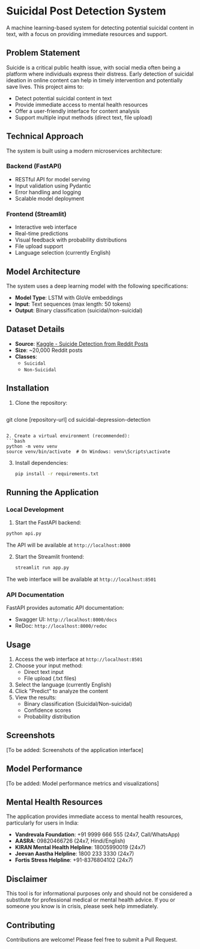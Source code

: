 # Suicidal Post Detection System

A machine learning-based system for detecting potential suicidal content in text, with a focus on providing immediate resources and support.

## Problem Statement

Suicide is a critical public health issue, with social media often being a platform where individuals express their distress. Early detection of suicidal ideation in online content can help in timely intervention and potentially save lives. This project aims to:

- Detect potential suicidal content in text
- Provide immediate access to mental health resources
- Offer a user-friendly interface for content analysis
- Support multiple input methods (direct text, file upload)

## Technical Approach

The system is built using a modern microservices architecture:

### Backend (FastAPI)
- RESTful API for model serving
- Input validation using Pydantic
- Error handling and logging
- Scalable model deployment

### Frontend (Streamlit)
- Interactive web interface
- Real-time predictions
- Visual feedback with probability distributions
- File upload support
- Language selection (currently English)

## Model Architecture

The system uses a deep learning model with the following specifications:

- **Model Type**: LSTM with GloVe embeddings
- **Input**: Text sequences (max length: 50 tokens)
- **Output**: Binary classification (suicidal/non-suicidal)



## Dataset Details

- **Source**: [Kaggle - Suicide Detection from Reddit Posts](https://www.kaggle.com/datasets/nikhileswarkomati/suicide-watch)
- **Size**: ~20,000 Reddit posts
- **Classes**:
  - `Suicidal`
  - `Non-Suicidal`


## Installation

1. Clone the repository:
    ```bash
git clone [repository-url]
cd suicidal-depression-detection
```

2. Create a virtual environment (recommended):
```bash
python -m venv venv
source venv/bin/activate  # On Windows: venv\Scripts\activate
```

3. Install dependencies:
    ```bash
    pip install -r requirements.txt
    ```

## Running the Application

### Local Development

1. Start the FastAPI backend:
```bash
python api.py
```
The API will be available at `http://localhost:8000`

2. Start the Streamlit frontend:
    ```bash
    streamlit run app.py
    ```
The web interface will be available at `http://localhost:8501`

### API Documentation

FastAPI provides automatic API documentation:
- Swagger UI: `http://localhost:8000/docs`
- ReDoc: `http://localhost:8000/redoc`

## Usage

1. Access the web interface at `http://localhost:8501`
2. Choose your input method:
   - Direct text input
   - File upload (.txt files)
3. Select the language (currently English)
4. Click "Predict" to analyze the content
5. View the results:
   - Binary classification (Suicidal/Non-suicidal)
   - Confidence scores
   - Probability distribution

## Screenshots

[To be added: Screenshots of the application interface]

## Model Performance

[To be added: Model performance metrics and visualizations]

## Mental Health Resources

The application provides immediate access to mental health resources, particularly for users in India:

- **Vandrevala Foundation**: +91 9999 666 555 (24x7, Call/WhatsApp)
- **AASRA**: 09820466726 (24x7, Hindi/English)
- **KIRAN Mental Health Helpline**: 18005990019 (24x7)
- **Jeevan Aastha Helpline**: 1800 233 3330 (24x7)
- **Fortis Stress Helpline**: +91-8376804102 (24x7)

## Disclaimer

This tool is for informational purposes only and should not be considered a substitute for professional medical or mental health advice. If you or someone you know is in crisis, please seek help immediately.

## Contributing

Contributions are welcome! Please feel free to submit a Pull Request.

